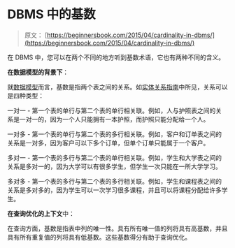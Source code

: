 # DBMS 中的基数

> 原文： [https://beginnersbook.com/2015/04/cardinality-in-dbms/](https://beginnersbook.com/2015/04/cardinality-in-dbms/)

在 DBMS 中，您可以在两个不同的地方听到基数术语，它也有两种不同的含义。

**在数据模型的背景下**：

就[数据模型](https://beginnersbook.com/2015/04/data-models-in-dbms/)而言，基数是指两个表之间的关系。如[实体关系指南](https://beginnersbook.com/2015/04/e-r-model-in-dbms/)中所见，关系可以是四种类型：

一对一 - 第一个表的单行与第二个表的单行相关联。例如，人与护照表之间的关系是一对一的，因为一个人只能拥有一本护照，而护照只能分配给一个人。

一对多 - 第一个表的单行与第二个表的多行相关联。例如，客户和订单表之间的关系是一对多，因为客户可以下多个订单，但单个订单只能属于一个客户。

多对一 - 第一个表的多行与第二个表的单行相关联。例如，学生和大学表之间的关系是多对一的，因为大学可以有很多学生，但学生一次只能在一所大学学习。

多对多 - 第一个表的多行与第二个表的多行相关联。例如，学生和课程表之间的关系是多对多的，因为学生可以一次学习很多课程，并且可以将课程分配给许多学生。

**在查询优化的上下文**中：

在查询方面，基数是指表中列的唯一性。具有所有唯一值的列将具有高基数，并且具有所有重复值的列将具有低基数。这些基数得分有助于查询优化。